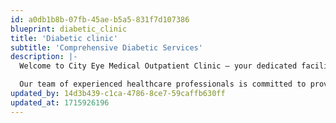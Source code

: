 ```yaml
---
id: a0db1b8b-07fb-45ae-b5a5-831f7d107386
blueprint: diabetic_clinic
title: 'Diabetic clinic'
subtitle: 'Comprehensive Diabetic Services'
description: |-
  Welcome to City Eye Medical Outpatient Clinic – your dedicated facility for high-quality outpatient care.

  Our team of experienced healthcare professionals is committed to providing personalized and compassionate medical services to address a range of health conditions. Your well-being is our priority!
updated_by: 14d3b439-c1ca-4786-8ce7-59caffb630ff
updated_at: 1715926196
---
```

